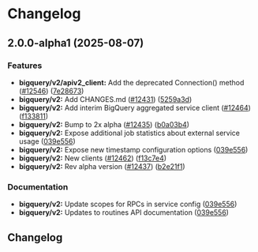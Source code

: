 # Changelog

## 2.0.0-alpha1 (2025-08-07)


### Features

* **bigquery/v2/apiv2_client:** Add the deprecated Connection() method ([#12546](https://github.com/googleapis/google-cloud-go/issues/12546)) ([7e28673](https://github.com/googleapis/google-cloud-go/commit/7e28673c9827527adbc964fe4741ee28ce5965e5))
* **bigquery/v2:** Add CHANGES.md ([#12431](https://github.com/googleapis/google-cloud-go/issues/12431)) ([5259a3d](https://github.com/googleapis/google-cloud-go/commit/5259a3db180b701515d380afa91848d540cfa654))
* **bigquery/v2:** Add interim BigQuery aggregated service client ([#12464](https://github.com/googleapis/google-cloud-go/issues/12464)) ([f133811](https://github.com/googleapis/google-cloud-go/commit/f1338111e54e0f06f19c21af9d9fff9684c16bb2))
* **bigquery/v2:** Bump to 2x alpha ([#12435](https://github.com/googleapis/google-cloud-go/issues/12435)) ([b0a03b4](https://github.com/googleapis/google-cloud-go/commit/b0a03b454b4dcc7d52cd0d054226d6ba0ed2e864))
* **bigquery/v2:** Expose additional job statistics about external service usage ([039e556](https://github.com/googleapis/google-cloud-go/commit/039e55642132b5fa28b4b6645f4b29a06b5ad032))
* **bigquery/v2:** Expose new timestamp configuration options ([039e556](https://github.com/googleapis/google-cloud-go/commit/039e55642132b5fa28b4b6645f4b29a06b5ad032))
* **bigquery/v2:** New clients ([#12462](https://github.com/googleapis/google-cloud-go/issues/12462)) ([f13c7e4](https://github.com/googleapis/google-cloud-go/commit/f13c7e46d86fd902582aec5ff2a48f3186c04974))
* **bigquery/v2:** Rev alpha version ([#12437](https://github.com/googleapis/google-cloud-go/issues/12437)) ([b2e21f1](https://github.com/googleapis/google-cloud-go/commit/b2e21f11062ed4e31a2c85e08afc84db6a74cb94))


### Documentation

* **bigquery/v2:** Update scopes for RPCs in service config ([039e556](https://github.com/googleapis/google-cloud-go/commit/039e55642132b5fa28b4b6645f4b29a06b5ad032))
* **bigquery/v2:** Updates to routines API documentation ([039e556](https://github.com/googleapis/google-cloud-go/commit/039e55642132b5fa28b4b6645f4b29a06b5ad032))

## Changelog
